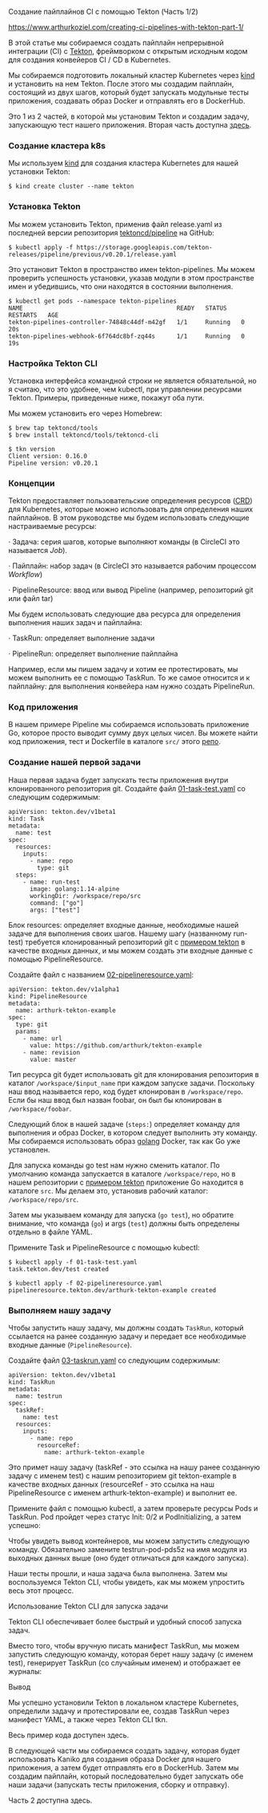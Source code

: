 Создание пайплайнов CI с помощью Tekton (Часть 1/2)

https://www.arthurkoziel.com/creating-ci-pipelines-with-tekton-part-1/

В этой статье мы собираемся создать пайплайн непрерывной интеграции (CI) с [Tekton](https://tekton.dev/), фреймворком с открытым исходным кодом для создания конвейеров CI / CD в Kubernetes.

Мы собираемся подготовить локальный кластер Kubernetes через [kind](https://kind.sigs.k8s.io/) и установить на нем Tekton. После этого мы создадим пайплайн, состоящий из двух шагов, который будет запускать модульные тесты приложения, создавать образ Docker и отправлять его в DockerHub.

Это 1 из 2 частей, в которой мы установим Tekton и создадим задачу, запускающую тест нашего приложения. Вторая часть доступна [здесь](https://www.arthurkoziel.com/creating-ci-pipelines-with-tekton-part-2/).



### Создание кластера k8s

Мы используем [kind](http://kind.sigs.k8s.io/) для создания кластера Kubernetes для нашей установки Tekton:

```
$ kind create cluster --name tekton
```



### Установка Tekton

Мы можем установить Tekton, применив файл release.yaml из последней версии репозитория [tektoncd/pipeline](tektoncd/pipeline) на GitHub:

```
$ kubectl apply -f https://storage.googleapis.com/tekton-releases/pipeline/previous/v0.20.1/release.yaml
```



Это установит Tekton в пространство имен tekton-pipelines. Мы можем проверить успешность установки, указав модули в этом пространстве имен и убедившись, что они находятся в состоянии выполнения.

```
$ kubectl get pods --namespace tekton-pipelines
NAME                                           READY   STATUS    RESTARTS   AGE
tekton-pipelines-controller-74848c44df-m42gf   1/1     Running   0          20s
tekton-pipelines-webhook-6f764dc8bf-zq44s      1/1     Running   0          19s
```



### Настройка Tekton CLI

Установка интерфейса командной строки не является обязательной, но я считаю, что это удобнее, чем kubectl, при управлении ресурсами Tekton. Примеры, приведенные ниже, покажут оба пути.

Мы можем установить его через Homebrew:

```
$ brew tap tektoncd/tools
$ brew install tektoncd/tools/tektoncd-cli

$ tkn version
Client version: 0.16.0
Pipeline version: v0.20.1
```



### Концепции

Tekton предоставляет пользовательские определения ресурсов ([CRD](https://kubernetes.io/docs/concepts/extend-kubernetes/api-extension/custom-resources/)) для Kubernetes, которые можно использовать для определения наших пайплайнов. В этом руководстве мы будем использовать следующие настраиваемые ресурсы:

·    Задача: серия шагов, которые выполняют команды (в CircleCI это называется *Job*).

·    Пайплайн: набор задач (в CircleCI это называется рабочим процессом *Workflow*)

·    PipelineResource: ввод или вывод Pipeline (например, репозиторий git или файл tar)

Мы будем использовать следующие два ресурса для определения выполнения наших задач и пайплайна:

·    TaskRun: определяет выполнение задачи

·    PipelineRun: определяет выполнение пайплайна

Например, если мы пишем задачу и хотим ее протестировать, мы можем выполнить ее с помощью TaskRun. То же самое относится и к пайплайну: для выполнения конвейера нам нужно создать PipelineRun.



### Код приложения

В нашем примере Pipeline мы собираемся использовать приложение Go, которое просто выводит сумму двух целых чисел. Вы можете найти код приложения, тест и Dockerfile в каталоге `src/` этого [репо](https://github.com/arthurk/tekton-example).

 

### Создание нашей первой задачи

Наша первая задача будет запускать тесты приложения внутри клонированного репозитория git. Создайте файл [01-task-test.yaml](https://github.com/arthurk/tekton-example/blob/master/01-task-test.yaml) со следующим содержимым:

```
apiVersion: tekton.dev/v1beta1
kind: Task
metadata:
  name: test
spec:
  resources:
    inputs:
      - name: repo
        type: git
  steps:
    - name: run-test
      image: golang:1.14-alpine
      workingDir: /workspace/repo/src
      command: ["go"]
      args: ["test"]
```



Блок resources: определяет входные данные, необходимые нашей задаче для выполнения своих шагов. Нашему шагу (названному run-test) требуется клонированный репозиторий git с [примером tekton](https://github.com/arthurk/tekton-example/) в качестве входных данных, и мы можем создать эти входные данные с помощью PipelineResource.

Создайте файл с названием [02-pipelineresource.yaml](https://github.com/arthurk/tekton-example/blob/master/02-pipelineresource.yaml):

```
apiVersion: tekton.dev/v1alpha1
kind: PipelineResource
metadata:
  name: arthurk-tekton-example
spec:
  type: git
  params:
    - name: url
      value: https://github.com/arthurk/tekton-example
    - name: revision
      value: master
```



Тип ресурса git будет использовать git для клонирования репозитория в каталог `/workspace/$input_name` при каждом запуске задачи. Поскольку наш ввод называется repo, код будет клонирован в `/workspace/repo`. Если бы наш ввод был назван foobar, он был бы клонирован в `/workspace/foobar`.

Следующий блок в нашей задаче (`steps:`) определяет команду для выполнения и образ Docker, в котором следует выполнить эту команду. Мы собираемся использовать образ [golang](https://hub.docker.com/_/golang) Docker, так как Go уже установлен.

Для запуска команды go test нам нужно сменить каталог. По умолчанию команда запускается в каталоге `/workspace/repo`, но в нашем репозитории с [примером tekton](https://github.com/arthurk/tekton-example) приложение Go находится в каталоге `src`. Мы делаем это, установив рабочий каталог: `/workspace/repo/src`.

Затем мы указываем команду для запуска (`go test`), но обратите внимание, что команда (`go`) и args (`test`) должны быть определены отдельно в файле YAML.

Примените Task и PipelineResource с помощью kubectl:

```
$ kubectl apply -f 01-task-test.yaml
task.tekton.dev/test created

$ kubectl apply -f 02-pipelineresource.yaml
pipelineresource.tekton.dev/arthurk-tekton-example created
```



### Выполняем нашу задачу

Чтобы запустить нашу задачу, мы должны создать `TaskRun`, который ссылается на ранее созданную задачу и передает все необходимые входные данные (`PipelineResource`).

Создайте файл [03-taskrun.yaml](https://github.com/arthurk/tekton-example/blob/master/03-taskrun.yaml) со следующим содержимым:

```
apiVersion: tekton.dev/v1beta1
kind: TaskRun
metadata:
  name: testrun
spec:
  taskRef:
    name: test
  resources:
    inputs:
      - name: repo
        resourceRef:
          name: arthurk-tekton-example
```



Это примет нашу задачу (taskRef - это ссылка на нашу ранее созданную задачу с именем test) с нашим репозиторием git tekton-example в качестве входных данных (resourceRef - это ссылка на наш PipelineResource с именем arthurk-tekton-example) и выполнит ее.

Примените файл с помощью kubectl, а затем проверьте ресурсы Pods и TaskRun. Pod пройдет через статус Init: 0/2 и PodInitializing, а затем успешно:



Чтобы увидеть вывод контейнеров, мы можем запустить следующую команду. Обязательно замените testrun-pod-pds5z на имя модуля из выходных данных выше (оно будет отличаться для каждого запуска).



Наши тесты прошли, и наша задача была выполнена. Затем мы воспользуемся Tekton CLI, чтобы увидеть, как мы можем упростить весь этот процесс.



Использование Tekton CLI для запуска задачи

Tekton CLI обеспечивает более быстрый и удобный способ запуска задач.

Вместо того, чтобы вручную писать манифест TaskRun, мы можем запустить следующую команду, которая берет нашу задачу (с именем test), генерирует TaskRun (со случайным именем) и отображает ее журналы:



Вывод

Мы успешно установили Tekton в локальном кластере Kubernetes, определили задачу и протестировали ее, создав TaskRun через манифест YAML, а также через Tekton CLI tkn.

Весь пример кода доступен здесь.

В следующей части мы собираемся создать задачу, которая будет использовать Kaniko для создания образа Docker для нашего приложения, а затем будет отправлять его в DockerHub. Затем мы создадим пайплайн, который последовательно будет запускать обе наши задачи (запускать тесты приложения, сборку и отправку).

Часть 2 доступна здесь.

